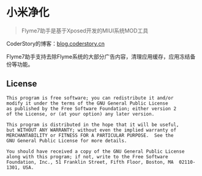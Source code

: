 # 小米净化

> Flyme7助手是基于Xposed开发的MIUI系统MOD工具

CoderStory的博客：[blog.coderstory.cn](https://blog.coderstory.cn)   
 
 
 
Flyme7助手支持去除Flyme系统的大部分广告内容，清理应用缓存，应用冻结备份等功能。



## License
```text
This program is free software; you can redistribute it and/or
modify it under the terms of the GNU General Public License
as published by the Free Software Foundation; either version 2
of the License, or (at your option) any later version.

This program is distributed in the hope that it will be useful,
but WITHOUT ANY WARRANTY; without even the implied warranty of
MERCHANTABILITY or FITNESS FOR A PARTICULAR PURPOSE.  See the
GNU General Public License for more details.

You should have received a copy of the GNU General Public License
along with this program; if not, write to the Free Software
Foundation, Inc., 51 Franklin Street, Fifth Floor, Boston, MA  02110-1301, USA.
```
